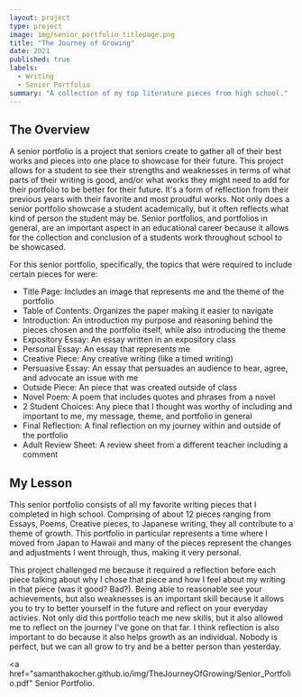 ```yaml
---
layout: project
type: project
image: img/senior_portfolio_titlepage.png
title: "The Journey of Growing"
date: 2021
published: true
labels:
  - Writing
  - Senior Portfolio
summary: "A collection of my top literature pieces from high school."
---
```


<h2> The Overview </h2>
A senior portfolio is a project that seniors create to gather all of their best works and pieces into one place to showcase for their future. This project allows for a student to see their strengths and weaknesses in terms of what parts of their writing is good, and/or what works they might need to add for their portfolio to be better for their future. It's a form of reflection from their previous years with their favorite and most proudful works. Not only does a senior portfolio showcase a student academically, but it often reflects what kind of person the student may be. Senior portfolios, and portfolios in general, are an important aspect in an educational career because it allows for the collection and conclusion of a students work throughout school to be showcased.

For this senior portfolio, specifically, the topics that were required to include certain pieces for were:
- Title Page: Includes an image that represents me and the theme of the portfolio
- Table of Contents: Organizes the paper making it easier to navigate
- Introduction: An introduction my purpose and reasoning behind the pieces chosen and the portfolio itself, while also introducing the theme
- Expository Essay: An essay written in an expository class
- Personal Essay: An essay that represents me
- Creative Piece: Any creative writing (like a timed writing)
- Persuasive Essay: An essay that persuades an audience to hear, agree, and advocate an issue with me
- Outside Piece: An piece that was created outside of class
- Novel Poem: A poem that includes quotes and phrases from a novel
- 2 Student Choices: Any piece that I thought was worthy of including and important to me, my message, theme, and portfolio in general
- Final Reflection: A final reflection on my journey within and outside of the portfolio
- Adult Review Sheet: A review sheet from a different teacher including a comment

<h2> My Lesson </h2>
This senior portfolio consists of all my favorite writing pieces that I completed in high school. Comprising of about 12 pieces ranging from Essays, Poems, Creative pieces, to Japanese writing, they all contribute to a theme of growth. This portfolio in particular represents a time where I moved from Japan to Hawaii and many of the pieces represent the changes and adjustments I went through, thus, making it very personal. 

This project challenged me because it required a reflection before each piece talking about why I chose that piece and how I feel about my writing in that piece (was it good? Bad?). Being able to reasonable see your achievements, but also weaknesses is an important skill because it allows you to try to better yourself in the future and reflect on your everyday activies. Not only did this portfolio teach me new skills, but it also allowed me to reflect on the journey I've gone on that far. I think reflection is also important to do because it also helps growth as an individual. Nobody is perfect, but we can all grow to try and be a better person than yesterday.

<a href="samanthakocher.github.io/img/TheJourneyOfGrowing/Senior_Portfolio.pdf" Senior Portfolio. </a>
